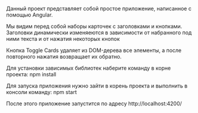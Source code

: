Данный проект представляет собой простое приложение, написанное с помощью Angular.

Мы видим перед собой наборы карточек с заголовками и кнопками. Заголовки динамически
изменяеются в зависимости от набранного под ними текста и от нажатия некоторых кнопок

Кнопка Toggle Cards удаляет из DOM-дерева все элементы, а после повторного нажатия
возвращает их обратно.

Для установки зависимых библиотек наберите команду в корне проекта:
npm install

Для запуска приложения нужно зайти в корень проекта и выполнить в консоли команду:
npm start

После этого приложение запустится по адресу http://localhost:4200/
